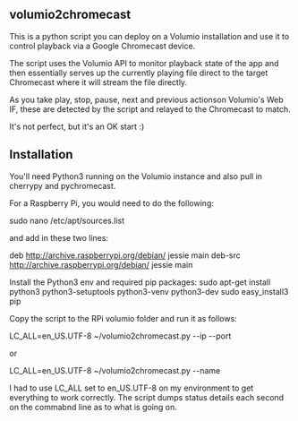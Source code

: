 ## volumio2chromecast

This is a python script you can deploy on a Volumio installation and use it to control playback via a Google Chromecast device.

The script uses the Volumio API to monitor playback state of the app and then essentially serves up the currently playing file direct to the target Chromecast where it will stream the file directly. 

As you take play, stop, pause, next and previous actionson Volumio's Web IF, these are detected by the script and relayed to the Chromecast to match. 

It's not perfect, but it's an OK start :)


## Installation

You'll need Python3 running on the Volumio instance and also pull in cherrypy and pychromecast. 

For a Raspberry Pi, you would need to do the following:

sudo nano /etc/apt/sources.list

and add in these two lines:

deb http://archive.raspberrypi.org/debian/ jessie main
deb-src http://archive.raspberrypi.org/debian/ jessie main

Install the Python3 env and required pip packages:
sudo apt-get install python3 python3-setuptools python3-venv python3-dev
sudo easy_install3 pip

Copy the script to the RPi volumio folder and run it as follows:

LC_ALL=en_US.UTF-8 ~/volumio2chromecast.py --ip <ip of chromecast> --port <port>

or

LC_ALL=en_US.UTF-8 ~/volumio2chromecast.py --name  <friendly name of chromecast> 

I had to use LC_ALL set to en_US.UTF-8 on my environment to get everything to work correctly. The script dumps status details each second on the commabnd line as to what is going on. 
